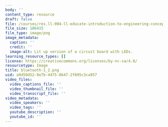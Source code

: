 ```yaml
---
body: ''
content_type: resource
draft: false
file: /courses/res.ll-004-ll-educate-introduction-to-engineering-concepts-spring-2022/bluetooth-1_2.png
file_size: 186415
file_type: image/png
image_metadata:
  caption: ''
  credit: ''
  image-alt: Lit up version of a circuit board with LEDs.
learning_resource_types: []
license: https://creativecommons.org/licenses/by-nc-sa/4.0/
resourcetype: Image
title: bluetooth-1_2.png
uid: a9d50d52-9e7b-4475-8647-2f695c3ca957
video_files:
  video_captions_file: ''
  video_thumbnail_file: ''
  video_transcript_file: ''
video_metadata:
  video_speakers: ''
  video_tags: ''
  youtube_description: ''
  youtube_id: ''
---
```

